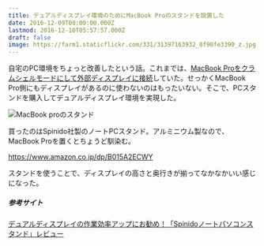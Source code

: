 ```yaml
---
title: デュアルディスプレイ環境のためにMacBook Proのスタンドを設置した
date: 2016-12-09T00:00:00.000Z
lastmod: 2016-12-10T05:57:57.000Z
draft: false
image: https://farm1.staticflickr.com/331/31397163932_0f90fe3390_z.jpg
---
```


自宅のPC環境をちょっと改善したという話。これまでは、[MacBook Proをクラムシェルモードにして外部ディスプレイに接続](/posts/20120816/p01)していた。せっかくMacBook Pro側にもディスプレイがあるのに使わないのはもったいない。そこで、PCスタンドを購入してデュアルディスプレイ環境を実現した。

![MacBook proのスタンド](@/assets/flickr/31397163932.jpg "MacBook proのスタンド")

買ったのはSpinido社製のノートPCスタンド。アルミニウム製なので、MacBook Proを置くとちょうど馴染む。

<https://www.amazon.co.jp/dp/B015A2ECWY>

スタンドを使うことで、ディスプレイの高さと奥行きが揃ってなかなかいい感じになった。

##### 参考サイト

[デュアルディスプレイの作業効率アップにお勧め！「Spinidoノートパソコンスタンド」レビュー](http://estpolis.com/2016/01/25907.html)

